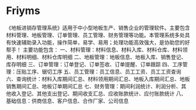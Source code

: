 # Friyms
 《地板进销存管理系统》适用于中小型地板生产、销售企业的管理软件。主要包含材料管理、地板管理、订单管理、员工管理、财务管理等功能。本管理系统多处具有快速辅助录入功能，操作简单，易学、易用；处理功能高效强大，是协助您的好帮手！ 主要功能包含： 一、材料管理：材料信息、材料入库、材料仓库、材料领用、材料明细、材料仓库明细 二、地板管理：地板信息、地板入库、销售登记、库存明细 三、订单管理：订单登记、订单签收、订单提醒、订单跟踪 四、工序管理：压贴工序、锯切工序 五、员工管理：员工信息、员工工资、员工工资查询 六、查询统计：材料入库期间汇总、材料领用期间汇总、地板入库期间汇总、地板销售期间汇总、地板订单期间汇总 七、财务管理：期间利润统计、利润分析、其他收入登记、其他支出登记、期间收支汇总、应收账款统计、应付账款统计 八、基础信息：供商信息、客户信息、合作厂家、公司信息
